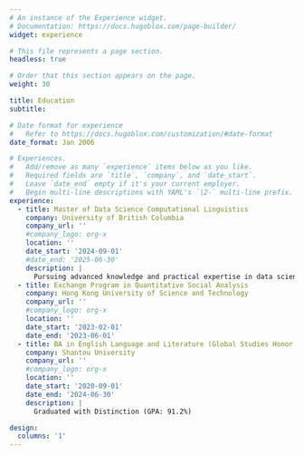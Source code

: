 ```yaml
---
# An instance of the Experience widget.
# Documentation: https://docs.hugoblox.com/page-builder/
widget: experience

# This file represents a page section.
headless: true

# Order that this section appears on the page.
weight: 30

title: Education
subtitle:

# Date format for experience
#   Refer to https://docs.hugoblox.com/customization/#date-format
date_format: Jan 2006

# Experiences.
#   Add/remove as many `experience` items below as you like.
#   Required fields are `title`, `company`, and `date_start`.
#   Leave `date_end` empty if it's your current employer.
#   Begin multi-line descriptions with YAML's `|2-` multi-line prefix.
experience:
  - title: Master of Data Science Computational Linguistics
    company: University of British Columbia
    company_url: ''
    #company_logo: org-x
    location: ''
    date_start: '2024-09-01'
    #date_end: '2025-06-30'
    description: |
      Pursuing advanced knowledge and practical expertise in data science with a focus on computational linguistics, exploring areas such as natural language processing (NLP), machine learning, and data analysis techniques.
  - title: Exchange Program in Quantitative Social Analysis
    company: Hong Kong University of Science and Technology
    company_url: ''
    #company_logo: org-x
    location: ''
    date_start: '2023-02-01'
    date_end: '2023-06-01'
  - title: BA in English Language and Literature (Global Studies Honor Program)
    company: Shantou University
    company_url: ''
    #company_logo: org-x
    location: ''
    date_start: '2020-09-01'
    date_end: '2024-06-30'
    description: | 
      Graduated with Distinction (GPA: 91.2%)

design:
  columns: '1'
---
```

